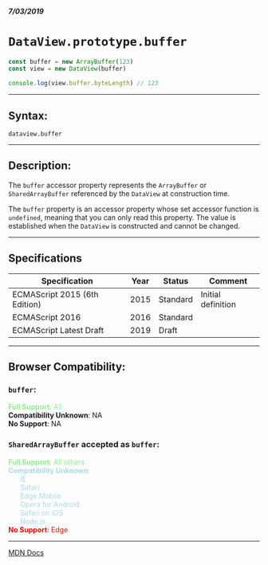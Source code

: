 ##### 7/03/2019
# `DataView.prototype.buffer`

```js
const buffer = new ArrayBuffer(123)
const view = new DataView(buffer)

console.log(view.buffer.byteLength) // 123
```

---

## Syntax:
`dataview.buffer`

---

## Description:
The `buffer` accessor property represents the `ArrayBuffer` or `SharedArrayBuffer` referenced by the `DataView` at construction time.

The `buffer` property is an accessor property whose set accessor function is `undefined`, meaning that you can only read this property.  The value is established when the `DataView` is constructed and cannot be changed.

---

## Specifications
| Specification | Year | Status | Comment |
|---|---|---|---|
| ECMAScript 2015 (6th Edition) | 2015 | Standard | Initial definition |
| ECMAScript 2016 | 2016 | Standard |  |
| ECMAScript Latest Draft | 2019 | Draft |  |

---

## Browser Compatibility:
### `buffer`:
<span style="color: lightgreen">**Full Support**: All</span>  
**Compatibility Unknown**: NA  
**No Support**: NA

### `SharedArrayBuffer` accepted as `buffer`:
<span style="color: lightgreen">**Full Support**: All others</span>  
<span style="color: lightblue">**Compatibility Unknown**:  
  &nbsp; &nbsp; &nbsp; IE  
  &nbsp; &nbsp; &nbsp; Safari  
  &nbsp; &nbsp; &nbsp; Edge Mobile  
  &nbsp; &nbsp; &nbsp; Opera for Android  
  &nbsp; &nbsp; &nbsp; Safari on iOS  
  &nbsp; &nbsp; &nbsp; Node.js  
</span>
<span style="color: red">**No Support**: Edge</span>  

---

[MDN Docs](https://developer.mozilla.org/en-US/docs/Web/JavaScript/Reference/Global_Objects/DataView/buffer)